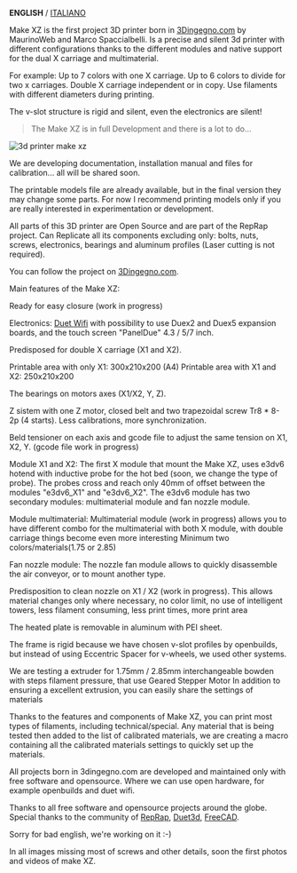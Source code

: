 **ENGLISH** / [ITALIANO](README(IT).md)

Make XZ is the first project 3D printer born in [3Dingegno.com](http://www.3dingegno.com/stampa-3d/3d-printer-make-xz/) by MaurinoWeb and Marco Spaccialbelli. Is a precise and silent 3d printer with different configurations thanks to the different modules and native support for the dual X carriage and multimaterial.

For example: Up to 7 colors with one X carriage. Up to 6 colors to divide for two x carriages. Double X carriage independent or in copy. Use filaments with different diameters during printing.

The v-slot structure is rigid and silent, even the electronics are silent!

>The Make XZ is in full Development and there is a lot to do...

![3d printer make xz](http://www.3dingegno.com/wp-content/uploads/2017/09/3d-printer-make-xz.jpg)

We are developing documentation, installation manual and files for calibration... all will be shared soon.

The printable models file are already available, but in the final version they may change some parts. For now I recommend printing models only if you are really interested in experimentation or development.

All parts of this 3D printer are Open Source and are part of the RepRap project. Can Replicate all its components excluding only: bolts, nuts, screws, electronics, bearings and aluminum profiles (Laser cutting is not required).

You can follow the project on [3Dingegno.com](http://www.3dingegno.com/stampa-3d/3d-printer-make-xz/).

Main features of the Make XZ:

Ready for easy closure (work in progress)
	
Electronics: [Duet Wifi](https://www.duet3d.com/DuetWifi) with possibility to use Duex2 and Duex5 expansion boards, and the touch screen "PanelDue" 4.3 / 5/7 inch.

Predisposed for double X carriage (X1 and X2).

Printable area with only X1: 300x210x200 (A4)
Printable area with X1 and X2: 250x210x200

The bearings on motors axes (X1/X2, Y, Z).

Z sistem with one Z motor, closed belt and two trapezoidal screw Tr8 * 8-2p (4 starts). Less calibrations, more synchronization.

Beld tensioner on each axis and gcode file to adjust the same tension on X1, X2, Y. (gcode file work in progress)

Module X1 and X2:
The first X module that mount the Make XZ, uses e3dv6 hotend with inductive probe for the hot bed (soon, we change the type of probe). The probes cross and reach only 40mm of offset between the modules "e3dv6_X1" and "e3dv6_X2". The e3dv6 module has two secondary modules: multimaterial module and fan nozzle module.

Module multimaterial:
Multimaterial module (work in progress) allows you to have different combo for the multimaterial with both X module, with double carriage things become even more interesting
Minimum two colors/materials(1.75 or 2.85)

Fan nozzle module:
The nozzle fan module allows to quickly disassemble the air conveyor, or to mount another type.

Predisposition to clean nozzle on X1 / X2 (work in progress). This allows material changes only where necessary, no color limit, no use of intelligent towers, less filament consuming, less print times, more print area

The heated plate is removable in aluminum with PEI sheet.

The frame is rigid because we have chosen v-slot profiles by openbuilds, but instead of using Eccentric Spacer for v-wheels, we used other systems.

We are testing a extruder for 1.75mm / 2.85mm interchangeable bowden with steps filament pressure, that use Geared Stepper Motor In addition to ensuring a excellent extrusion, you can easily share the settings of materials

Thanks to the features and components of Make XZ, you can print most types of filaments, including technical/special. Any material that is being tested then added to the list of calibrated materials, we are creating a macro containing all the calibrated materials settings to quickly set up the materials.

All projects born in 3dingegno.com are developed and maintained only with free software and opensource. Where we can use open hardware, for example openbuilds and duet wifi.

Thanks to all free software and opensource projects around the globe.
Special thanks to the community of [RepRap](http://forums.reprap.org/index.php), [Duet3d](https://www.duet3d.com/forum/), [FreeCAD](https://forum.freecadweb.org/).

Sorry for bad english, we're working on it :-)

In all images missing most of screws and other details, soon the first photos and videos of make XZ.


